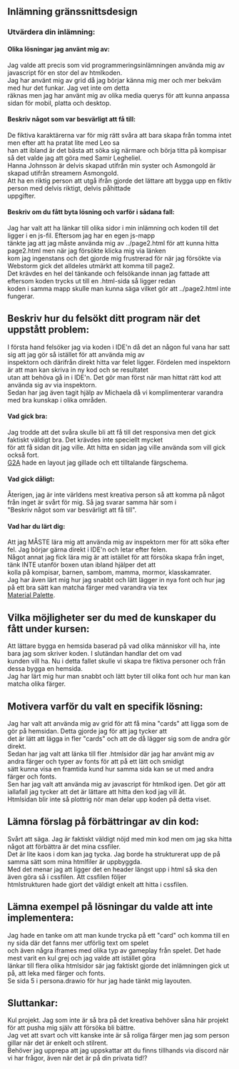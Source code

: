 ## Inlämning gränssnittsdesign  

### Utvärdera din inlämning:
  
#### Olika lösningar jag använt mig av:  
  
Jag valde att precis som vid programmeringsinlämningen använda mig av javascript för en stor del av htmlkoden.  
Jag har använt mig av grid då jag börjar känna mig mer och mer bekväm med hur det funkar. Jag vet inte om detta  
räknas men jag har använt mig av olika media querys för att kunna anpassa sidan för mobil, platta och desktop.  
  
#### Beskriv något som var besvärligt att få till:  
  
De fiktiva karaktärerna var för mig rätt svåra att bara skapa från tomma intet men efter att ha pratat lite med Leo sa  
han att ibland är det bästa att söka sig närmare och börja titta på kompisar så det valde jag att göra med Samir Legheliel.  
Hanna Johnsson är delvis skapad utifrån min syster och Asmongold är skapad utifrån streamern Asmongold.  
Att ha en riktig person att utgå ifrån gjorde det lättare att bygga upp en fiktiv person med delvis riktigt, delvis påhittade  
uppgifter.  
  
#### Beskriv om du fått byta lösning och varför i sådana fall:  
  
Jag har valt att ha länkar till olika sidor i min inlämning och koden till det ligger i en js-fil. Eftersom jag har en egen js-mapp  
tänkte jag att jag måste använda mig av ../page2.html för att kunna hitta page2.html men när jag försökte klicka mig via länken  
kom jag ingenstans och det gjorde mig frustrerad för när jag försökte via Webstorm gick det alldeles utmärkt att komma till page2.  
Det krävdes en hel del tänkande och felsökande innan jag fattade att eftersom koden trycks ut till en .html-sida så ligger redan  
koden i samma mapp skulle man kunna säga vilket gör att ../page2.html inte fungerar.  
  
## Beskriv hur du felsökt ditt program när det uppstått problem:  
  
I första hand felsöker jag via koden i IDE'n då det an någon ful vana har satt sig att jag gör så istället för att använda mig av  
inspektorn och därifrån direkt hitta var felet ligger. Fördelen med inspektorn är att man kan skriva in ny kod och se resultatet  
utan att behöva gå in i IDE'n. Det gör man först när man hittat rätt kod att använda sig av via inspektorn.  
Sedan har jag även tagit hjälp av Michaela då vi komplimenterar varandra med bra kunskap i olika områden.  
  
#### Vad gick bra:  
  
Jag trodde att det svåra skulle bli att få till det responsiva men det gick faktiskt väldigt bra. Det krävdes inte speciellt mycket  
för att få sidan dit jag ville. Att hitta en sidan jag ville använda som vill gick också fort.  
[G2A](https://www.g2a.com/ "G2A") hade en layout jag gillade och ett tilltalande färgschema.
  
#### Vad gick dåligt:  
  
Återigen, jag är inte världens mest kreativa person så att komma på något från inget är svårt för mig. Så jag svarar samma här som i  
"Beskriv något som var besvärligt att få till".
  
#### Vad har du lärt dig:  
  
Att jag MÅSTE lära mig att använda mig av inspektorn mer för att söka efter fel. Jag börjar gärna direkt i IDE'n och letar efter felen.  
Något annat jag fick lära mig är att istället för att försöka skapa från inget, tänk INTE utanför boxen utan ibland hjälper det att  
kolla på kompisar, barnen, sambom, mamma, mormor, klasskamrater.  
Jag har även lärt mig hur jag snabbt och lätt lägger in nya font och hur jag på ett bra sätt kan matcha färger med varandra via tex  
[Material Palette](https://www.materialpalette.com/ "Material Palette").
  
## Vilka möjligheter ser du med de kunskaper du fått under kursen:  
  
Att lättare bygga en hemsida baserad på vad olika människor vill ha, inte bara jag som skriver koden. I slutändan handlar det om vad  
kunden vill ha. Nu i detta fallet skulle vi skapa tre fiktiva personer och från dessa bygga en hemsida.  
Jag har lärt mig hur man snabbt och lätt byter till olika font och hur man kan matcha olika färger.  
  
## Motivera varför du valt en specifik lösning:  
  
Jag har valt att använda mig av grid för att få mina "cards" att ligga som de gör på hemsidan. Detta gjorde jag för att jag tycker att  
det är lätt att lägga in fler "cards" och att de då lägger sig som de andra gör direkt.  
Sedan har jag valt att länka till fler .htmlsidor där jag har använt mig av andra färger och typer av fonts för att på ett lätt och smidigt  
sätt kunna visa en framtida kund hur samma sida kan se ut med andra färger och fonts.  
Sen har jag valt att använda mig av javascript för htmlkod igen. Det gör att iallafall jag tycker att det är lättare att hitta den kod jag vill åt.  
Htmlsidan blir inte så plottrig nör man delar upp koden på detta viset.  
  
## Lämna förslag på förbättringar av din kod:  
  
Svårt att säga. Jag är faktiskt väldigt nöjd med min kod men om jag ska hitta något att förbättra är det mina cssfiler.  
Det är lite kaos i dom kan jag tycka. Jag borde ha strukturerat upp de på samma sätt som mina htmlfiler är uppbyggda.  
Med det menar jag att ligger det en header längst upp i html så ska den även göra så i cssfilen. Att cssfilen följer  
htmlstrukturen hade gjort det väldigt enkelt att hitta i cssfilen.  
  
## Lämna exempel på lösningar du valde att inte implementera:  
  
Jag hade en tanke om att man kunde trycka på ett "card" och komma till en ny sida där det fanns mer utförlig text om spelet  
och även några iframes med olika typ av gameplay från spelet. Det hade mest varit en kul grej och jag valde att istället göra  
länkar till flera olika htmlsidor sär jag faktiskt gjorde det inlämningen gick ut på, att leka med färger och fonts.  
Se sida 5 i persona.drawio för hur jag hade tänkt mig layouten.
  
## Sluttankar:  
  
Kul projekt. Jag som inte är så bra på det kreativa behöver såna här projekt för att pusha mig själv att försöka bli bättre.  
Jag vet att svart och vitt kanske inte är så roliga färger men jag som person gillar när det är enkelt och stilrent.  
Behöver jag upprepa att jag uppskattar att du finns tillhands via discord när vi har frågor, även när det är på din privata tid!?